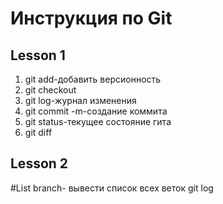# Инструкция по Git
## Lesson 1
1. git add-добавить версионность
2. git checkout
3. git log-журнал изменения
4. git commit -m-создание коммита
5. git status-текущее состояние гита
6. git diff
## Lesson 2
#List
branch- вывести список всех веток
git log